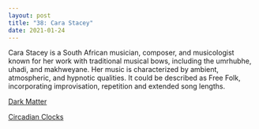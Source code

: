 ```yaml
---
layout: post
title: "38: Cara Stacey"
date: 2021-01-24
---
```


Cara Stacey is a South African musician, composer, and musicologist known for her work with traditional musical bows, including the umrhubhe, uhadi, and makhweyane. Her music is characterized by ambient, atmospheric, and hypnotic qualities. It could be described as Free Folk, incorporating improvisation, repetition and extended song lengths.

[Dark Matter](https://www.youtube.com/watch?v=tZJfenndeM0)  

[Circadian Clocks](https://www.youtube.com/watch?v=-47wkSqfG4k)
